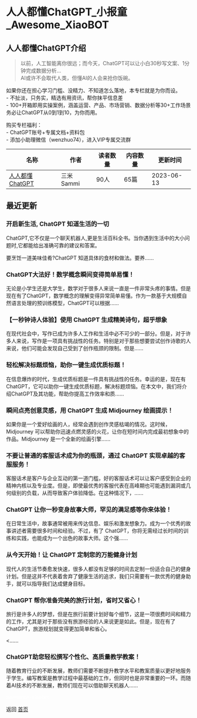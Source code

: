 # 人人都懂ChatGPT_小报童_Awesome_XiaoBOT

## 人人都懂ChatGPT介绍
> 以前，人工智能离你很远；而今天，ChatGPT可以让小白30秒写文案、1分钟完成数据分析...    
AI或许不会取代人类，但懂AI的人会来抢你饭碗。    
    
如果你还在担心学习门槛、没精力、不知道怎么落地，本专栏就是为你而设。    
\- 不扯淡，只务实，精选有用资讯，帮你抹平信息差    
\- 100+开箱即用实操案例，涵盖运营、产品、市场营销、数据分析等30+工作场景    
务必让ChatGPT从0到1到10，为你而用。    
    
购买专栏福利：    
\- ChatGPT账号+专属文档+资料包    
\- 添加小助理微信（wenzhuo74），进入VIP专属交流群  
  


|名称|作者|读者数量|内容数量|更新时间|
|---|---|---|---|---|
|[人人都懂ChatGPT](https://xiaobot.net/p/renrengpt?refer=0b133df9-27dc-423b-8101-639049001c13)|三米Sammi|90人|65篇|2023-06-13|

## 最近更新
### 开启新生活, ChatGPT 知道生活的一切

ChatGPT,它不仅是一个聊天机器人,更是生活百科全书。当你遇到生活中的大小问题时,它都能给出准确可靠的建议和答案。

要烹饪一道美味佳肴?ChatGPT 知道具体的食材和做法。要养......

### ChatGPT大法好！数学概念瞬间变得简单易懂！

无论是小学生还是大学生，数学对于很多人来说一直是一件非常头疼的事情。但是现在有了ChatGPT，数学概念的理解变得异常简单易懂。作为一款基于大规模自然语言处理的预训练模型，ChatGPT可以根据......

### 【一秒钟诗人体验】使用 ChatGPT 生成精美诗句，超乎想象

在现代社会中，写作已成为许多人工作和生活中必不可少的一部分。但是，对于许多人来说，写作是一项具有挑战性的任务。特别是对于那些想要尝试创作诗歌的人来说，他们可能会发现自己受到了创作瓶颈的限制。但是......

### 轻松解决标题烦恼，助你一键生成优质标题！

在信息爆炸的时代，生成优质标题是一件具有挑战性的任务。幸运的是，现在有ChatGPT，它可以助你一键生成优质标题，解决标题烦恼。在本文中，我们将介绍ChatGPT及其功能，帮助你提高工作效率和质......

### 瞬间点亮创意灵感，用 ChatGPT 生成 Midjourney 绘画提示！

如果你是一个爱好绘画的人，经常会遇到创作灵感枯竭的情况。这时候，Midjourney
可以帮助你迅速点燃灵感的火花，让你在短时间内完成最初想象中的作品。Midjourney 是一个全新的绘画引擎......

### 不要让普通的客服话术成为你的瓶颈，通过 ChatGPT 实现卓越的客服服务！

客服话术是客户与企业互动的第一道门槛，好的客服话术可以让客户感受到企业的精神内核以及专业度。但是，即使最优秀的客服代表在高峰期也可能遇到漏洞或几何级别的负载，从而导致客户体验降低。在这种情况下，......

### ChatGPT 让你一秒变身故事大师，罕见的满足感等你来体验！

在日常生活中，故事通常被用来传达信息、娱乐和激发想象力。成为一个优秀的故事讲述者需要很多时间和经验。不过，有了
ChatGPT，你将无需经过长时间的训练和实践，也能成为一个出色的故事大师。这个强......

### 从今天开始！让 ChatGPT 定制您的万能健身计划

现代人的生活节奏愈发快速，很多人都没有足够的时间去定制一份适合自己的健身计划。但是这并不代表着舍弃了健康生活的追求，我们只需要有一款优秀的健身助手，就可以指导我们达成健身目标。

### ChatGPT 帮你准备完美的旅行计划，省时又省心！

旅行是许多人的梦想，但是在旅行前要计划好每个细节，这是一项很费时间和精力的工作，尤其是对于那些没有旅游经验的人来说更是如此。但是，现在有了ChatGPT，旅游规划就变得更加简单和省心。

<......

### ChatGPT助您轻松撰写个性化、高质量教学教案！

随着教育行业的不断发展，教师们需要不断提升教学水平和教案质量以更好地服务于学生。编写教案是教学过程中最基础的工作，但同时也是非常重要的一环。而随着AI技术的不断发展，教师们现在可以借助聊天机器人......


<a href="https://github.com/Reno9527/awesome-xiaobot" style="color: white; text-decoration: none;">awesome-xiaobot</a>

返回 [首页](../README.md)
